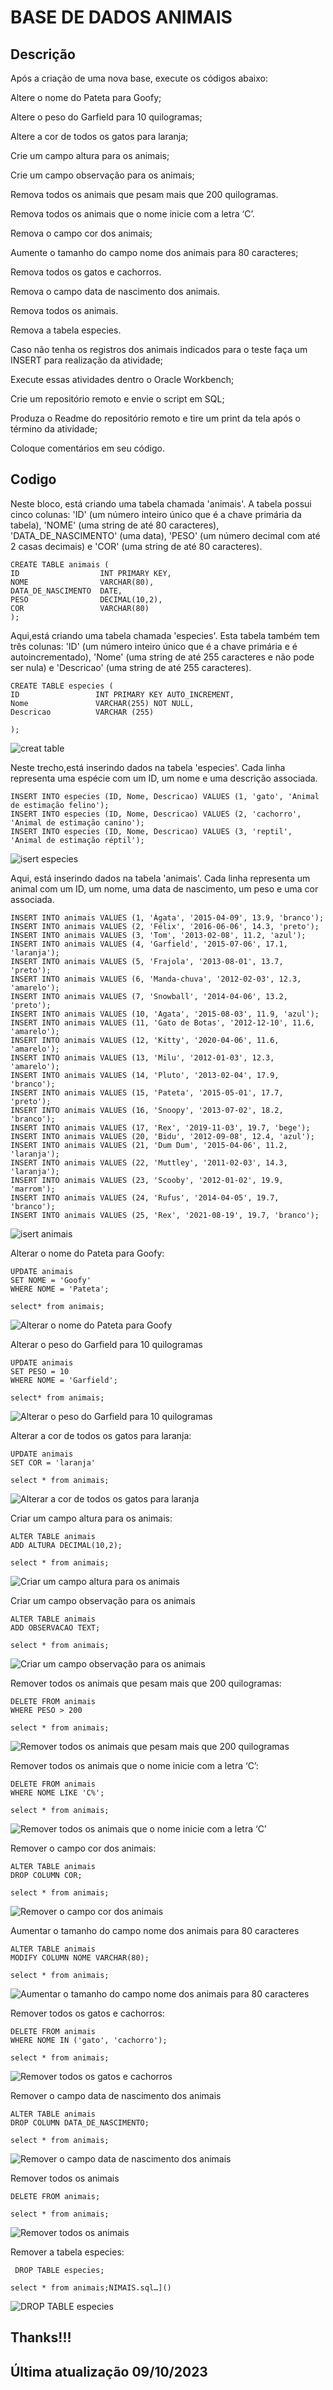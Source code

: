 # BASE DE DADOS ANIMAIS
## Descrição
Após a criação de uma nova base, execute os códigos abaixo:

Altere o nome do Pateta para Goofy;

Altere o peso do Garfield para 10 quilogramas;

Altere a cor de todos os gatos para laranja;

Crie um campo altura para os animais;

Crie um campo observação para os animais;

Remova todos os animais que pesam mais que 200 quilogramas.

Remova todos os animais que o nome inicie com a letra ‘C’.

Remova o campo cor dos animais;

Aumente o tamanho do campo nome dos animais para 80 caracteres;

Remova todos os gatos e cachorros.

Remova o campo data de nascimento dos animais.

Remova todos os animais.

Remova a tabela especies.

Caso não tenha os registros dos animais indicados para o teste faça um INSERT para realização da atividade;

Execute essas atividades dentro o Oracle Workbench;

Crie um repositório remoto e envie o script em SQL;

Produza o Readme do repositório remoto e tire um print da tela após o término da atividade;

Coloque comentários em seu código.

## Codigo

Neste bloco, está criando uma tabela chamada 'animais'. A tabela possui cinco colunas: 'ID' (um número inteiro único que é a chave primária da tabela), 'NOME' (uma string de até 80 caracteres), 'DATA_DE_NASCIMENTO' (uma data), 'PESO' (um número decimal com até 2 casas decimais) e 'COR' (uma string de até 80 caracteres).

    CREATE TABLE animais (
    ID                  INT PRIMARY KEY,
    NOME                VARCHAR(80),
    DATA_DE_NASCIMENTO  DATE,
    PESO                DECIMAL(10,2),
    COR                 VARCHAR(80)
    );

Aqui,está criando uma tabela chamada 'especies'. Esta tabela também tem três colunas: 'ID' (um número inteiro único que é a chave primária e é autoincrementado), 'Nome' (uma string de até 255 caracteres e não pode ser nula) e 'Descricao' (uma string de até 255 caracteres).

    CREATE TABLE especies (
    ID                 INT PRIMARY KEY AUTO_INCREMENT,
    Nome               VARCHAR(255) NOT NULL,
    Descricao          VARCHAR (255)
    
    );


![creat table](https://github.com/RaFFaRaFFaR/Base.De.Dados.Animais/assets/127689567/687a6d29-fbf1-4ed5-be68-a30621447d27)


Neste trecho,está inserindo dados na tabela 'especies'. Cada linha representa uma espécie com um ID, um nome e uma descrição associada.

    INSERT INTO especies (ID, Nome, Descricao) VALUES (1, 'gato', 'Animal de estimação felino');
    INSERT INTO especies (ID, Nome, Descricao) VALUES (2, 'cachorro', 'Animal de estimação canino');
    INSERT INTO especies (ID, Nome, Descricao) VALUES (3, 'reptil', 'Animal de estimação réptil');


![isert especies](https://github.com/RaFFaRaFFaR/Base.De.Dados.Animais/assets/127689567/6b03440f-289e-46c7-84fe-a91bc3f2bed4)


Aqui, está inserindo dados na tabela 'animais'. Cada linha representa um animal com um ID, um nome, uma data de nascimento, um peso e uma cor associada.

    INSERT INTO animais VALUES (1, 'Ágata', '2015-04-09', 13.9, 'branco');
    INSERT INTO animais VALUES (2, 'Félix', '2016-06-06', 14.3, 'preto');
    INSERT INTO animais VALUES (3, 'Tom', '2013-02-08', 11.2, 'azul');
    INSERT INTO animais VALUES (4, 'Garfield', '2015-07-06', 17.1, 'laranja');
    INSERT INTO animais VALUES (5, 'Frajola', '2013-08-01', 13.7, 'preto');
    INSERT INTO animais VALUES (6, 'Manda-chuva', '2012-02-03', 12.3, 'amarelo');
    INSERT INTO animais VALUES (7, 'Snowball', '2014-04-06', 13.2, 'preto');
    INSERT INTO animais VALUES (10, 'Agata', '2015-08-03', 11.9, 'azul');
    INSERT INTO animais VALUES (11, 'Gato de Botas', '2012-12-10', 11.6, 'amarelo');
    INSERT INTO animais VALUES (12, 'Kitty', '2020-04-06', 11.6, 'amarelo');
    INSERT INTO animais VALUES (13, 'Milu', '2012-01-03', 12.3, 'amarelo');
    INSERT INTO animais VALUES (14, 'Pluto', '2013-02-04', 17.9, 'branco');
    INSERT INTO animais VALUES (15, 'Pateta', '2015-05-01', 17.7, 'preto');
    INSERT INTO animais VALUES (16, 'Snoopy', '2013-07-02', 18.2, 'branco');
    INSERT INTO animais VALUES (17, 'Rex', '2019-11-03', 19.7, 'bege');
    INSERT INTO animais VALUES (20, 'Bidu', '2012-09-08', 12.4, 'azul');
    INSERT INTO animais VALUES (21, 'Dum Dum', '2015-04-06', 11.2, 'laranja');
    INSERT INTO animais VALUES (22, 'Muttley', '2011-02-03', 14.3, 'laranja');
    INSERT INTO animais VALUES (23, 'Scooby', '2012-01-02', 19.9, 'marrom');
    INSERT INTO animais VALUES (24, 'Rufus', '2014-04-05', 19.7, 'branco');
    INSERT INTO animais VALUES (25, 'Rex', '2021-08-19', 19.7, 'branco');

![isert animais](https://github.com/RaFFaRaFFaR/Base.De.Dados.Animais/assets/127689567/cf67caef-e44f-4647-bdf8-6ef2975a9062)

    

Alterar o nome do Pateta para Goofy:

    UPDATE animais
    SET NOME = 'Goofy'
    WHERE NOME = 'Pateta';

    select* from animais;


![Alterar o nome do Pateta para Goofy](https://github.com/RaFFaRaFFaR/Base.De.Dados.Animais/assets/127689567/8dc01dec-a034-4a40-acdb-6806f532db1d)

    

Alterar o peso do Garfield para 10 quilogramas
   
    UPDATE animais
    SET PESO = 10
    WHERE NOME = 'Garfield';

    select* from animais;


![Alterar o peso do Garfield para 10 quilogramas](https://github.com/RaFFaRaFFaR/Base.De.Dados.Animais/assets/127689567/ed555604-47d7-4a95-956a-43308fe2df50)



Alterar a cor de todos os gatos para laranja:

    UPDATE animais
    SET COR = 'laranja'

    select * from animais;



![Alterar a cor de todos os gatos para laranja](https://github.com/RaFFaRaFFaR/Base.De.Dados.Animais/assets/127689567/b04bd32c-b269-482b-a482-68d144ab08dc)


Criar um campo altura para os animais:

    ALTER TABLE animais
    ADD ALTURA DECIMAL(10,2);

    select * from animais;

 ![Criar um campo altura para os animais](https://github.com/RaFFaRaFFaR/Base.De.Dados.Animais/assets/127689567/d3339f41-5ee9-44ba-98ca-519af7d1916c)


Criar um campo observação para os animais

    ALTER TABLE animais
    ADD OBSERVACAO TEXT;

    select * from animais;

![Criar um campo observação para os animais](https://github.com/RaFFaRaFFaR/Base.De.Dados.Animais/assets/127689567/636bd65a-8e96-481b-ae67-06a849b027bd)

    

Remover todos os animais que pesam mais que 200 quilogramas:

    DELETE FROM animais
    WHERE PESO > 200

    select * from animais;


![Remover todos os animais que pesam mais que 200 quilogramas](https://github.com/RaFFaRaFFaR/Base.De.Dados.Animais/assets/127689567/3a061e00-9e7b-4a74-8f6a-3bb2ad35b451)

    
Remover todos os animais que o nome inicie com a letra ‘C’:

    DELETE FROM animais
    WHERE NOME LIKE 'C%';

    select * from animais;

![Remover todos os animais que o nome inicie com a letra ‘C’](https://github.com/RaFFaRaFFaR/Base.De.Dados.Animais/assets/127689567/eabaabdc-2c2d-4808-9d1e-95c709e4380e)



Remover o campo cor dos animais:

    ALTER TABLE animais
    DROP COLUMN COR;

    select * from animais;


  ![Remover o campo cor dos animais](https://github.com/RaFFaRaFFaR/Base.De.Dados.Animais/assets/127689567/c2b0a2ce-10ff-49dc-9cf4-4beb6f9d5b0a)


Aumentar o tamanho do campo nome dos animais para 80 caracteres

    ALTER TABLE animais
    MODIFY COLUMN NOME VARCHAR(80);

    select * from animais;

![Aumentar o tamanho do campo nome dos animais para 80 caracteres](https://github.com/RaFFaRaFFaR/Base.De.Dados.Animais/assets/127689567/d447c22a-de61-46f7-840b-6113436ba00e)

    

Remover todos os gatos e cachorros:

    DELETE FROM animais
    WHERE NOME IN ('gato', 'cachorro');

    select * from animais;


![Remover todos os gatos e cachorros](https://github.com/RaFFaRaFFaR/Base.De.Dados.Animais/assets/127689567/2a6fc0a0-04c2-4254-937c-33a2d9558d29)


Remover o campo data de nascimento dos animais

    ALTER TABLE animais
    DROP COLUMN DATA_DE_NASCIMENTO;

    select * from animais;

![Remover o campo data de nascimento dos animais](https://github.com/RaFFaRaFFaR/Base.De.Dados.Animais/assets/127689567/7ccc596a-ea9c-4a85-8e8d-17a27c575c26)


Remover todos os animais

    DELETE FROM animais;

    select * from animais;

![Remover todos os animais](https://github.com/RaFFaRaFFaR/Base.De.Dados.Animais/assets/127689567/1ffd667a-1cb6-44be-9e2b-22da541f9839)


 Remover a tabela especies:

     DROP TABLE especies;

    select * from animais;NIMAIS.sql…]()

![DROP TABLE especies](https://github.com/RaFFaRaFFaR/Base.De.Dados.Animais/assets/127689567/c4746d54-54f0-4d9c-a9a1-58988a778135)

    

## Thanks!!!

## Última atualização 09/10/2023

